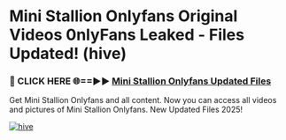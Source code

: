 # Mini Stallion Onlyfans Original Videos 0nlyFans Leaked - Files Updated! (hive)

<h3>🔴 CLICK HERE 🌐==►► <a href="https://best4dudes.click/HH4t6V" rel="nofollow">Mini Stallion Onlyfans Updated Files</a></h3>

Get Mini Stallion Onlyfans and all content. Now you can access all videos and pictures of Mini Stallion Onlyfans. New Updated Files 2025!

[![hive](https://github.com/user-attachments/assets/8c521d6e-e6e3-4a75-9320-d58ab9d79d5b)](https://best4dudes.click/HH4t6V)
